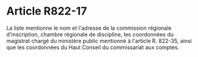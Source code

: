 # Article R822-17

La liste mentionne le nom et l'adresse de la commission régionale d'inscription, chambre régionale de discipline, les coordonnées du magistrat chargé du ministère public mentionné à l'article R. 822-35, ainsi que les coordonnées du Haut Conseil du commissariat aux comptes.
